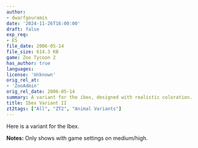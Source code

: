 ```yaml
---
author:
- dwarfgouramis
date: '2024-11-26T16:00:00'
draft: false
exp_req:
- ES
file_date: 2006-05-14
file_size: 614.3 KB
game: Zoo Tycoon 2
has_author: true
languages:
license: 'Unknown'
orig_rel_at:
- 'ZooAdmin'
orig_rel_date: 2006-05-14
summary: A variant for the ibex, designed with realistic coloration.
title: Ibex Variant II
zt2tags: ["All", "ZT2", "Animal Variants"]
---
```

Here is a variant for the Ibex.  

**Notes:** Only shows with game settings on medium/high.
